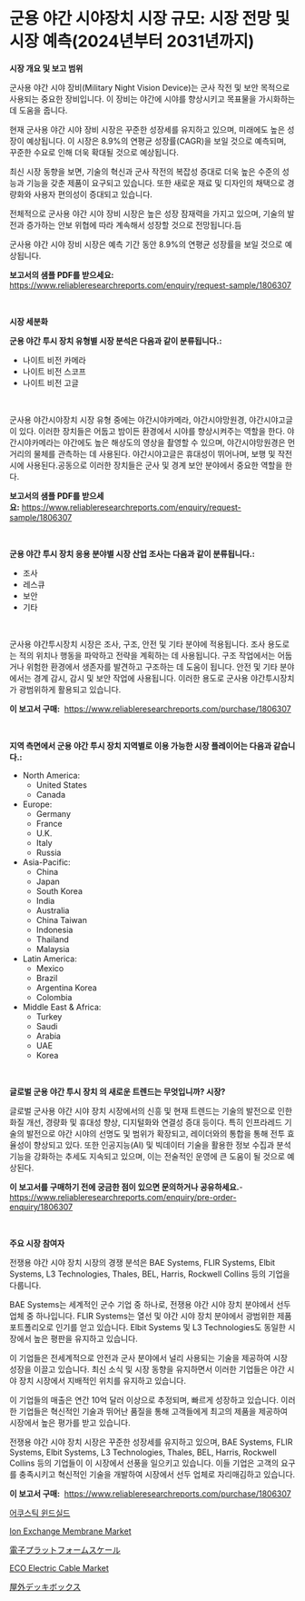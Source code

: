<p><h1>군용 야간 시야장치 시장 규모: 시장 전망 및 시장 예측(2024년부터 2031년까지)</h1></p><p><strong>시장 개요 및 보고 범위</strong></p>
<p><p>군사용 야간 시야 장비(Military Night Vision Device)는 군사 작전 및 보안 목적으로 사용되는 중요한 장비입니다. 이 장비는 야간에 시야를 향상시키고 목표물을 가시화하는 데 도움을 줍니다.</p><p>현재 군사용 야간 시야 장비 시장은 꾸준한 성장세를 유지하고 있으며, 미래에도 높은 성장이 예상됩니다. 이 시장은 8.9%의 연평균 성장률(CAGR)을 보일 것으로 예측되며, 꾸준한 수요로 인해 더욱 확대될 것으로 예상됩니다.</p><p>최신 시장 동향을 보면, 기술의 혁신과 군사 작전의 복잡성 증대로 더욱 높은 수준의 성능과 기능을 갖춘 제품이 요구되고 있습니다. 또한 새로운 재료 및 디자인의 채택으로 경량화와 사용자 편의성이 증대되고 있습니다.</p><p>전체적으로 군사용 야간 시야 장비 시장은 높은 성장 잠재력을 가지고 있으며, 기술의 발전과 증가하는 안보 위협에 따라 계속해서 성장할 것으로 전망됩니다.듬</p><p>군사용 야간 시야 장비 시장은 예측 기간 동안 8.9%의 연평균 성장률을 보일 것으로 예상됩니다.</p></p>
<p><strong>보고서의 샘플 PDF를 받으세요:</strong> <a href="https://www.reliableresearchreports.com/enquiry/request-sample/1806307">https://www.reliableresearchreports.com/enquiry/request-sample/1806307</a></p>
<p>&nbsp;</p>
<p><strong>시장 세분화</strong></p>
<p><strong>군용 야간 투시 장치 유형별 시장 분석은 다음과 같이 분류됩니다.:</strong></p>
<p><ul><li>나이트 비전 카메라</li><li>나이트 비전 스코프</li><li>나이트 비전 고글</li></ul></p>
<p>&nbsp;</p>
<p><p>군사용 야간시야장치 시장 유형 중에는 야간시야카메라, 야간시야망원경, 야간시야고글이 있다. 이러한 장치들은 어둡고 밤이든 환경에서 시야를 향상시켜주는 역할을 한다. 야간시야카메라는 야간에도 높은 해상도의 영상을 촬영할 수 있으며, 야간시야망원경은 먼 거리의 물체를 관측하는 데 사용된다. 야간시야고글은 휴대성이 뛰어나며, 보행 및 작전 시에 사용된다.공동으로 이러한 장치들은 군사 및 경계 보안 분야에서 중요한 역할을 한다.</p></p>
<p><strong>보고서의 샘플 PDF를 받으세요:</strong>&nbsp;<a href="https://www.reliableresearchreports.com/enquiry/request-sample/1806307">https://www.reliableresearchreports.com/enquiry/request-sample/1806307</a></p>
<p>&nbsp;</p>
<p><strong> 군용 야간 투시 장치 응용 분야별 시장 산업 조사는 다음과 같이 분류됩니다.:</strong></p>
<p><ul><li>조사</li><li>레스큐</li><li>보안</li><li>기타</li></ul></p>
<p>&nbsp;</p>
<p><p>군사용 야간투시장치 시장은 조사, 구조, 안전 및 기타 분야에 적용됩니다. 조사 용도로는 적의 위치나 행동을 파악하고 전략을 계획하는 데 사용됩니다. 구조 작업에서는 어둡거나 위험한 환경에서 생존자를 발견하고 구조하는 데 도움이 됩니다. 안전 및 기타 분야에서는 경계 감시, 감시 및 보안 작업에 사용됩니다. 이러한 용도로 군사용 야간투시장치가 광범위하게 활용되고 있습니다.</p></p>
<p><strong>이 보고서 구매:</strong>&nbsp; <a href="https://www.reliableresearchreports.com/purchase/1806307">https://www.reliableresearchreports.com/purchase/1806307</a></p>
<p>&nbsp;</p>
<p><strong>지역 측면에서 군용 야간 투시 장치 지역별로 이용 가능한 시장 플레이어는 다음과 같습니다.:</strong></p>
<p><ul>
    <li>
        North America:
        <ul>
            <li>United States</li>
            <li>Canada</li>
        </ul>
    </li>
    <li>
        Europe:
        <ul>
            <li>Germany</li>
            <li>France</li>
            <li>U.K.</li>
            <li>Italy</li>
            <li>Russia</li>
        </ul>
    </li>
    <li>
        Asia-Pacific:
        <ul>
            <li>China</li>
            <li>Japan</li>
            <li>South Korea</li>
            <li>India</li>
            <li>Australia</li>
            <li>China Taiwan</li>
            <li>Indonesia</li>
            <li>Thailand</li>
            <li>Malaysia</li>
        </ul>
    </li>
    <li>
        Latin America:
        <ul>
            <li>Mexico</li>
            <li>Brazil</li>
            <li>Argentina Korea</li>
            <li>Colombia</li>
        </ul>
    </li>
    <li>
        Middle East & Africa:
        <ul>
            <li>Turkey</li>
            <li>Saudi</li>
            <li>Arabia</li>
            <li>UAE</li>
            <li>Korea</li>
        </ul>
    </li>
    </ul></p>
<p>&nbsp;</p>
<p><strong>글로벌 군용 야간 투시 장치 의 새로운 트렌드는 무엇입니까? 시장?</strong></p>
<p><p>글로벌 군사용 야간 시야 장치 시장에서의 신흥 및 현재 트렌드는 기술의 발전으로 인한 화질 개선, 경량화 및 휴대성 향상, 디지털화와 연결성 증대 등이다. 특히 인프라레드 기술의 발전으로 야간 시야의 선명도 및 범위가 확장되고, 레이더와의 통합을 통해 전투 효율성이 향상되고 있다. 또한 인공지능(AI) 및 빅데이터 기술을 활용한 정보 수집과 분석 기능을 강화하는 추세도 지속되고 있으며, 이는 전술적인 운영에 큰 도움이 될 것으로 예상된다.</p></p>
<p><strong>이 보고서를 구매하기 전에 궁금한 점이 있으면 문의하거나 공유하세요.</strong>- <a href="https://www.reliableresearchreports.com/enquiry/pre-order-enquiry/1806307">https://www.reliableresearchreports.com/enquiry/pre-order-enquiry/1806307</a></p>
<p>&nbsp;</p>
<p><strong>주요 시장 참여자</strong></p>
<p><p>전쟁용 야간 시야 장치 시장의 경쟁 분석은 BAE Systems, FLIR Systems, Elbit Systems, L3 Technologies, Thales, BEL, Harris, Rockwell Collins 등의 기업을 다룹니다.</p><p>BAE Systems는 세계적인 군수 기업 중 하나로, 전쟁용 야간 시야 장치 분야에서 선두 업체 중 하나입니다. FLIR Systems는 열선 및 야간 시야 장치 분야에서 광범위한 제품 포트폴리오로 인기를 얻고 있습니다. Elbit Systems 및 L3 Technologies도 동일한 시장에서 높은 평판을 유지하고 있습니다.</p><p>이 기업들은 전세계적으로 안전과 군사 분야에서 널리 사용되는 기술을 제공하여 시장 성장을 이끌고 있습니다. 최신 소식 및 시장 동향을 유지하면서 이러한 기업들은 야간 시야 장치 시장에서 지배적인 위치를 유지하고 있습니다.</p><p>이 기업들의 매출은 연간 10억 달러 이상으로 추정되며, 빠르게 성장하고 있습니다. 이러한 기업들은 혁신적인 기술과 뛰어난 품질을 통해 고객들에게 최고의 제품을 제공하여 시장에서 높은 평가를 받고 있습니다.</p><p>전쟁용 야간 시야 장치 시장은 꾸준한 성장세를 유지하고 있으며, BAE Systems, FLIR Systems, Elbit Systems, L3 Technologies, Thales, BEL, Harris, Rockwell Collins 등의 기업들이 이 시장에서 선풍을 일으키고 있습니다. 이들 기업은 고객의 요구를 충족시키고 혁신적인 기술을 개발하여 시장에서 선두 업체로 자리매김하고 있습니다.</p></p>
<p><strong>이 보고서 구매:</strong>&nbsp;&nbsp;<a href="https://www.reliableresearchreports.com/purchase/1806307">https://www.reliableresearchreports.com/purchase/1806307</a></p>
<p><p><a href="https://github.com/oajzkywllm460/Market-Research-Report-List-1/blob/main/6035425191984.md">어쿠스틱 윈드실드</a></p><p><a href="https://github.com/provorikovar/Market-Research-Report-List-3/blob/main/ion-exchange-membrane-market.md">Ion Exchange Membrane Market</a></p><p><a href="https://github.com/cbigkbh02719/Market-Research-Report-List-1/blob/main/8712577192170.md">電子プラットフォームスケール</a></p><p><a href="https://issuu.com/reportprime-2/docs/eco-electric-cable-market-size-2030.pptx">ECO Electric Cable Market</a></p><p><a href="https://medium.com/@alicequigley2023/%E3%82%A2%E3%82%A6%E3%83%88%E3%83%89%E3%82%A2%E3%83%87%E3%83%83%E3%82%AD%E3%83%9C%E3%83%83%E3%82%AF%E3%82%B9%E5%B8%82%E5%A0%B4-2031%E5%B9%B4%E3%81%BE%E3%81%A7%E3%81%AE%E3%83%88%E3%83%AC%E3%83%B3%E3%83%89-%E4%BA%88%E6%B8%AC-%E7%AB%B6%E4%BA%89%E5%88%86%E6%9E%90-8ff901121f1b">屋外デッキボックス</a></p></p>
